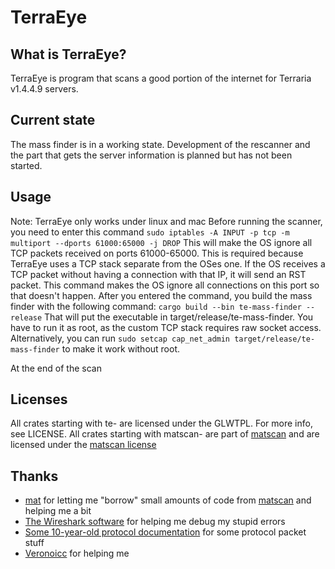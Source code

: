 # TerraEye

## What is TerraEye?
TerraEye is program that scans a good portion of the internet for Terraria v1.4.4.9 servers.

## Current state
The mass finder is in a working state.
Development of the rescanner and the part that gets the server information is planned but has not been started.

## Usage
Note: TerraEye only works under linux and mac
Before running the scanner, you need to enter this command
`sudo iptables -A INPUT -p tcp -m multiport --dports 61000:65000 -j DROP`
This will make the OS ignore all TCP packets received on ports 61000-65000. This is required because TerraEye uses a TCP stack separate from the OSes one. If the OS receives a TCP packet without having a connection with that IP, it will send an RST packet. This command makes the OS ignore all connections on this port so that doesn't happen.
After you entered the command, you build the mass finder with the following command:
`cargo build --bin te-mass-finder --release`
That will put the executable in target/release/te-mass-finder. You have to run it as root, as the custom TCP stack requires raw socket access. Alternatively, you can run `sudo setcap cap_net_admin target/release/te-mass-finder` to make it work without root.

At the end of the scan

## Licenses
All crates starting with te- are licensed under the GLWTPL. For more info, see LICENSE.
All crates starting with matscan- are part of [matscan](https://github.com/mat-1/matscan) and are licensed under the [matscan license](https://raw.githubusercontent.com/mat-1/matscan/master/LICENSE)

## Thanks
- [mat](https://github.com/mat-1) for letting me "borrow" small amounts of code from [matscan](https://github.com/mat-1/matscan) and helping me a bit
- [The Wireshark software](https://www.wireshark.org) for helping me debug my stupid errors
- [Some 10-year-old protocol documentation](https://seancode.com/terrafirma/net.html) for some protocol packet stuff
- [Veronoicc](https://github.com/veronoicc/) for helping me